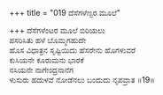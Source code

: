 +++
title = "019 ದೆಸೆಗಳೆಣ್ಟರ ಮೂಲೆ"

+++
ದೆಸೆಗಳೆಂಟರ ಮೂಲೆ ಬಿರಿಯಲು   
ಪಸರಿಸಿತು ಹಳೆ ಬೊಮ್ಮಗಹುದೇ   
ಹೊಸ ವಿಧಾತ್ರನ ಸೃಷ್ಟಿಯಿದು ಹೆಸರೇನು ಹೊಗಳುವರೆ   
ಕುಸಿಯನೇ ಕೂರುಮನು  ಭಾರಕೆ   
ನಸಿಯನೇ ನಾಗೇಂದ್ರನಾನೆಗ   
ಳುಸುರು ಹದುಳವೆ ನೋಡೆನಲು ಬಂದುದು ನೃಪವ್ರಾತ   ॥19॥